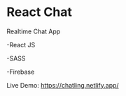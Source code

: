 # React Chat

Realtime Chat App

-React JS

-SASS

-Firebase

Live Demo: https://chatling.netlify.app/
